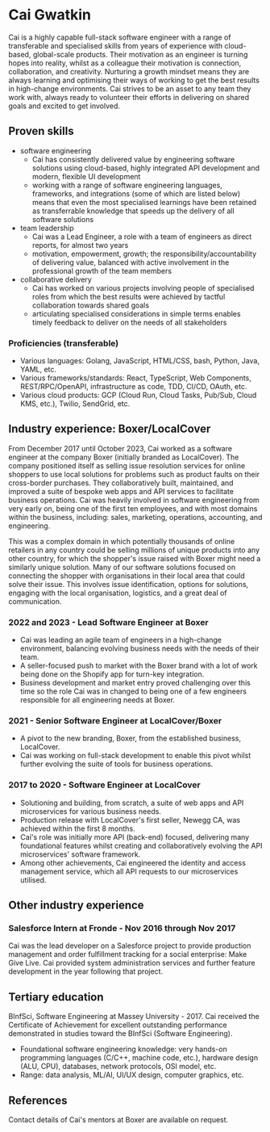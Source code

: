 # Cai Gwatkin

Cai is a highly capable full-stack software engineer with a range of transferable and specialised skills from years of experience with cloud-based, global-scale products.
Their motivation as an engineer is turning hopes into reality, whilst as a colleague their motivation is connection, collaboration, and creativity.
Nurturing a growth mindset means they are always learning and optimising their ways of working to get the best results in high-change environments.
Cai strives to be an asset to any team they work with, always ready to volunteer their efforts in delivering on shared goals and excited to get involved.

## Proven skills

- software engineering
  - Cai has consistently delivered value by engineering software solutions using cloud-based, highly integrated API development and modern, flexible UI development
  - working with a range of software engineering languages, frameworks, and integrations (some of which are listed below) means that even the most specialised learnings have been retained as transferrable knowledge that speeds up the delivery of all software solutions
- team leadership
  - Cai was a Lead Engineer, a role with a team of engineers as direct reports, for almost two years
  - motivation, empowerment, growth; the responsibility/accountability of delivering value, balanced with active involvement in the professional growth of the team members
- collaborative delivery
  - Cai has worked on various projects involving people of specialised roles from which the best results were achieved by tactful collaboration towards shared goals
  - articulating specialised considerations in simple terms enables timely feedback to deliver on the needs of all stakeholders

### Proficiencies (transferable)

- Various languages: Golang, JavaScript, HTML/CSS, bash, Python, Java, YAML, etc.
- Various frameworks/standards: React, TypeScript, Web Components, REST/RPC/OpenAPI, infrastructure as code, TDD, CI/CD, OAuth, etc.
- Various cloud products: GCP (Cloud Run, Cloud Tasks, Pub/Sub, Cloud KMS, etc.), Twilio, SendGrid, etc.

## Industry experience: Boxer/LocalCover

From December 2017 until October 2023, Cai worked as a software engineer at the company Boxer (initially branded as LocalCover).
The company positioned itself as selling issue resolution services for online shoppers to use local solutions for problems such as product faults on their cross-border purchases.
They collaboratively built, maintained, and improved a suite of bespoke web apps and API services to facilitate business operations.
Cai was heavily involved in software engineering from very early on, being one of the first ten employees, and with most domains within the business, including: sales, marketing, operations, accounting, and engineering.

This was a complex domain in which potentially thousands of online retailers in any country could be selling millions of unique products into any other country, for which the shopper's issue raised with Boxer might need a similarly unique solution.
Many of our software solutions focused on connecting the shopper with organisations in their local area that could solve their issue.
This involves issue identification, options for solutions, engaging with the local organisation, logistics, and a great deal of communication.

### 2022 and 2023 - Lead Software Engineer at Boxer

- Cai was leading an agile team of engineers in a high-change environment, balancing evolving business needs with the needs of their team.
- A seller-focused push to market with the Boxer brand with a lot of work being done on the Shopify app for turn-key integration.
- Business development and market entry proved challenging over this time so the role Cai was in changed to being one of a few engineers responsible for all engineering needs at Boxer.

### 2021 - Senior Software Engineer at LocalCover/Boxer

- A pivot to the new branding, Boxer, from the established business, LocalCover.
- Cai was working on full-stack development to enable this pivot whilst further evolving the suite of tools for business operations.

### 2017 to 2020 - Software Engineer at LocalCover

- Solutioning and building, from scratch, a suite of web apps and API microservices for various business needs.
- Production release with LocalCover's first seller, Newegg CA, was achieved within the first 8 months.
- Cai's role was initially more API (back-end) focused, delivering many foundational features whilst creating and collaboratively evolving the API microservices' software framework.
- Among other achievements, Cai engineered the identity and access management service, which all API requests to our microservices utilised.

## Other industry experience

### Salesforce Intern at Fronde - Nov 2016 through Nov 2017

Cai was the lead developer on a Salesforce project to provide production management and order fulfillment tracking for a social enterprise: Make Give Live.
Cai provided system administration services and further feature development in the year following that project.

## Tertiary education

BInfSci, Software Engineering at Massey University - 2017.
Cai received the Certificate of Achievement for excellent outstanding performance demonstrated in studies toward the BInfSci (Software Engineering).

- Foundational software engineering knowledge: very hands-on programming languages (C/C++, machine code, etc.), hardware design (ALU, CPU), databases, network protocols, OSI model, etc.
- Range: data analysis, ML/AI, UI/UX design, computer graphics, etc.

## References

Contact details of Cai's mentors at Boxer are available on request.
